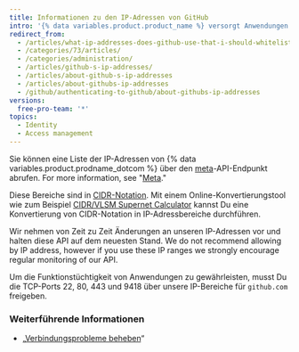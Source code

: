 ```yaml
---
title: Informationen zu den IP-Adressen von GitHub
intro: '{% data variables.product.product_name %} versorgt Anwendungen aus mehreren IP-Adressbereichen, die über die API verfügbar sind.'
redirect_from:
  - /articles/what-ip-addresses-does-github-use-that-i-should-whitelist/
  - /categories/73/articles/
  - /categories/administration/
  - /articles/github-s-ip-addresses/
  - /articles/about-github-s-ip-addresses
  - /articles/about-githubs-ip-addresses
  - /github/authenticating-to-github/about-githubs-ip-addresses
versions:
  free-pro-team: '*'
topics:
  - Identity
  - Access management
---
```

Sie können eine Liste der IP-Adressen von {% data variables.product.prodname_dotcom %} über den [meta](https://api.github.com/meta)-API-Endpunkt abrufen. For more information, see "[Meta](/rest/reference/meta)."

Diese Bereiche sind in [CIDR-Notation](https://en.wikipedia.org/wiki/Classless_Inter-Domain_Routing#CIDR_notation). Mit einem Online-Konvertierungstool wie zum Beispiel [CIDR/VLSM Supernet Calculator](http://www.subnet-calculator.com/cidr.php) kannst Du eine Konvertierung von CIDR-Notation in IP-Adressbereiche durchführen.

Wir nehmen von Zeit zu Zeit Änderungen an unseren IP-Adressen vor und halten diese API auf dem neuesten Stand. We do not recommend allowing by IP address, however if you use these IP ranges we strongly encourage regular monitoring of our API.

Um die Funktionstüchtigkeit von Anwendungen zu gewährleisten, musst Du die TCP-Ports 22, 80, 443 und 9418 über unsere IP-Bereiche für `github.com` freigeben.

### Weiterführende Informationen

- „[Verbindungsprobleme beheben](/articles/troubleshooting-connectivity-problems)“
